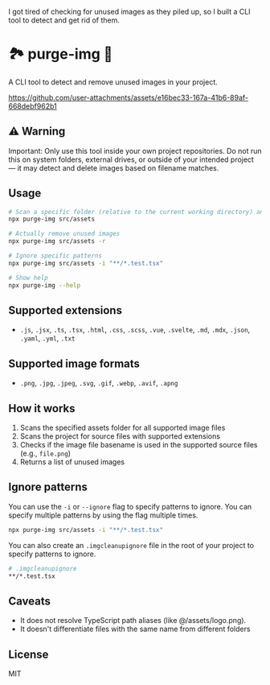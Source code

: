 I got tired of checking for unused images as they piled up, so I built a CLI tool to detect and get rid of them.

# 🏞️ purge-img 🧹

A CLI tool to detect and remove unused images in your project.


https://github.com/user-attachments/assets/e16bec33-167a-41b6-89af-668debf962b1


## ⚠️ Warning
Important:
Only use this tool inside your own project repositories.
Do not run this on system folders, external drives, or outside of your intended project —
it may detect and delete images based on filename matches.

## Usage

```bash
# Scan a specific folder (relative to the current working directory) and print unused images without deleting anything
npx purge-img src/assets

# Actually remove unused images
npx purge-img src/assets -r

# Ignore specific patterns
npx purge-img src/assets -i "**/*.test.tsx"

# Show help
npx purge-img --help
```

## Supported extensions

- `.js`, `.jsx`, `.ts`, `.tsx`, `.html`, `.css`, `.scss`, `.vue`, `.svelte`, `.md`, `.mdx`, `.json`, `.yaml`, `.yml`, `.txt`

## Supported image formats

- `.png`, `.jpg`, `.jpeg`, `.svg`, `.gif`, `.webp`, `.avif`, `.apng`

## How it works

1. Scans the specified assets folder for all supported image files
2. Scans the project for source files with supported extensions
3. Checks if the image file basename is used in the supported source files (e.g., `file.png`)
4. Returns a list of unused images

## Ignore patterns

You can use the `-i` or `--ignore` flag to specify patterns to ignore. You can specify multiple patterns by using the flag multiple times.

```bash
npx purge-img src/assets -i "**/*.test.tsx"
```

You can also create an `.imgcleanupignore` file in the root of your project to specify patterns to ignore.

```bash
# .imgcleanupignore
**/*.test.tsx
```

## Caveats

- It does not resolve TypeScript path aliases (like @/assets/logo.png).
- It doesn't differentiate files with the same name from different folders

## License

MIT
